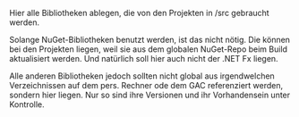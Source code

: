 Hier alle Bibliotheken ablegen, die von den Projekten in /src gebraucht werden.

Solange NuGet-Bibliotheken benutzt werden, ist das nicht nötig. Die können bei den Projekten liegen, weil sie aus dem globalen NuGet-Repo beim Build aktualisiert werden. Und natürlich soll hier auch nicht der .NET Fx liegen.

Alle anderen Bibliotheken jedoch sollten nicht global aus irgendwelchen Verzeichnissen auf dem pers. Rechner ode dem GAC referenziert werden, sondern hier liegen. Nur so sind ihre Versionen und ihr Vorhandensein unter Kontrolle.